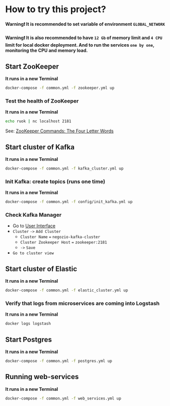 # How to try this project?

#### Warning❗ It is recommended to set variable of environment `GLOBAL_NETWORK`
#### Warning❗ It is also recommended to have `12 Gb` of memory limit and `4 CPU` limit for local docker deployment. And to run the services `one by one`, monitoring the CPU and memory load.

## Start ZooKeeper
**It runs in a new Terminal**
```sh
docker-compose -f common.yml -f zookeeper.yml up
```
### Test the health of ZooKeeper
**It runs in a new Terminal**
```sh
echo ruok | nc localhost 2181
```
See: [ZooKeeper Commands: The Four Letter Words](https://zookeeper.apache.org/doc/r3.1.2/zookeeperAdmin.html#sc_zkCommands)


## Start cluster of Kafka
**It runs in a new Terminal**
```sh
docker-compose -f common.yml -f kafka_cluster.yml up
```
### Init Kafka: create topics (runs one time)
**It runs in a new Terminal**
```sh
docker-compose -f common.yml -f config/init_kafka.yml up
```
### Check Kafka Manager
- Go to [User Interface](http://localhost:9000/)
- `Cluster` `->` `Add Cluster`
  - `Cluster Name` `=` `negozio-kafka-cluster`
  - `Cluster Zookeeper Host` `=` `zookeeper:2181`
  - `->` `Save`
- `Go to cluster view`


## Start cluster of Elastic
**It runs in a new Terminal**
```sh
docker-compose -f common.yml -f elastic_cluster.yml up
```
### Verify that logs from microservices are coming into Logstash
**It runs in a new Terminal**
```sh
docker logs logstash
```

## Start Postgres
**It runs in a new Terminal**
```sh
docker-compose -f common.yml -f postgres.yml up
```


## Running web-services
**It runs in a new Terminal**
```sh
docker-compose -f common.yml -f web_services.yml up
```
